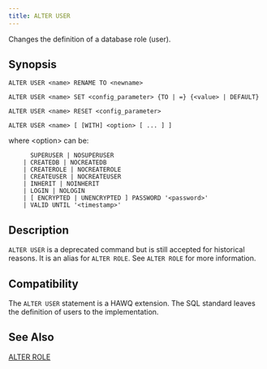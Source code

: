 ```yaml
---
title: ALTER USER
---
```


<!--
Licensed to the Apache Software Foundation (ASF) under one
or more contributor license agreements.  See the NOTICE file
distributed with this work for additional information
regarding copyright ownership.  The ASF licenses this file
to you under the Apache License, Version 2.0 (the
"License"); you may not use this file except in compliance
with the License.  You may obtain a copy of the License at

  http://www.apache.org/licenses/LICENSE-2.0

Unless required by applicable law or agreed to in writing,
software distributed under the License is distributed on an
"AS IS" BASIS, WITHOUT WARRANTIES OR CONDITIONS OF ANY
KIND, either express or implied.  See the License for the
specific language governing permissions and limitations
under the License.
-->

Changes the definition of a database role (user).

## Synopsis<a id="alteruser__section2"></a>

``` pre
ALTER USER <name> RENAME TO <newname>

ALTER USER <name> SET <config_parameter> {TO | =} {<value> | DEFAULT}

ALTER USER <name> RESET <config_parameter>

ALTER USER <name> [ [WITH] <option> [ ... ] ]
```

where \<option\> can be:

``` pre
      SUPERUSER | NOSUPERUSER
    | CREATEDB | NOCREATEDB
    | CREATEROLE | NOCREATEROLE
    | CREATEUSER | NOCREATEUSER
    | INHERIT | NOINHERIT
    | LOGIN | NOLOGIN
    | [ ENCRYPTED | UNENCRYPTED ] PASSWORD '<password>'
    | VALID UNTIL '<timestamp>'
```

## Description<a id="alteruser__section3"></a>

`ALTER USER` is a deprecated command but is still accepted for historical reasons. It is an alias for `ALTER ROLE`. See `ALTER ROLE` for more information.

## Compatibility<a id="alteruser__section4"></a>

The `ALTER USER` statement is a HAWQ extension. The SQL standard leaves the definition of users to the implementation.

## See Also<a id="see"></a>

[ALTER ROLE](ALTER-ROLE.html)


